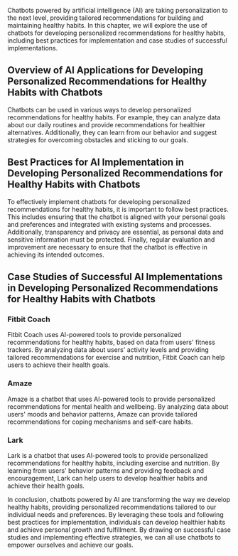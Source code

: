 
Chatbots powered by artificial intelligence (AI) are taking personalization to the next level, providing tailored recommendations for building and maintaining healthy habits. In this chapter, we will explore the use of chatbots for developing personalized recommendations for healthy habits, including best practices for implementation and case studies of successful implementations.

Overview of AI Applications for Developing Personalized Recommendations for Healthy Habits with Chatbots
--------------------------------------------------------------------------------------------------------

Chatbots can be used in various ways to develop personalized recommendations for healthy habits. For example, they can analyze data about our daily routines and provide recommendations for healthier alternatives. Additionally, they can learn from our behavior and suggest strategies for overcoming obstacles and sticking to our goals.

Best Practices for AI Implementation in Developing Personalized Recommendations for Healthy Habits with Chatbots
----------------------------------------------------------------------------------------------------------------

To effectively implement chatbots for developing personalized recommendations for healthy habits, it is important to follow best practices. This includes ensuring that the chatbot is aligned with your personal goals and preferences and integrated with existing systems and processes. Additionally, transparency and privacy are essential, as personal data and sensitive information must be protected. Finally, regular evaluation and improvement are necessary to ensure that the chatbot is effective in achieving its intended outcomes.

Case Studies of Successful AI Implementations in Developing Personalized Recommendations for Healthy Habits with Chatbots
-------------------------------------------------------------------------------------------------------------------------

### Fitbit Coach

Fitbit Coach uses AI-powered tools to provide personalized recommendations for healthy habits, based on data from users' fitness trackers. By analyzing data about users' activity levels and providing tailored recommendations for exercise and nutrition, Fitbit Coach can help users to achieve their health goals.

### Amaze

Amaze is a chatbot that uses AI-powered tools to provide personalized recommendations for mental health and wellbeing. By analyzing data about users' moods and behavior patterns, Amaze can provide tailored recommendations for coping mechanisms and self-care habits.

### Lark

Lark is a chatbot that uses AI-powered tools to provide personalized recommendations for healthy habits, including exercise and nutrition. By learning from users' behavior patterns and providing feedback and encouragement, Lark can help users to develop healthier habits and achieve their health goals.

In conclusion, chatbots powered by AI are transforming the way we develop healthy habits, providing personalized recommendations tailored to our individual needs and preferences. By leveraging these tools and following best practices for implementation, individuals can develop healthier habits and achieve personal growth and fulfillment. By drawing on successful case studies and implementing effective strategies, we can all use chatbots to empower ourselves and achieve our goals.
